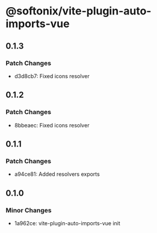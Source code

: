# @softonix/vite-plugin-auto-imports-vue

## 0.1.3

### Patch Changes

- d3d8cb7: Fixed icons resolver

## 0.1.2

### Patch Changes

- 8bbeaec: Fixed icons resolver

## 0.1.1

### Patch Changes

- a94ce81: Added resolvers exports

## 0.1.0

### Minor Changes

- 1a962ce: vite-plugin-auto-imports-vue init
